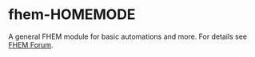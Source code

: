 # fhem-HOMEMODE
A general FHEM module for basic automations and more.
For details see [FHEM Forum](https://forum.fhem.de/index.php/topic,64317.0.html).
